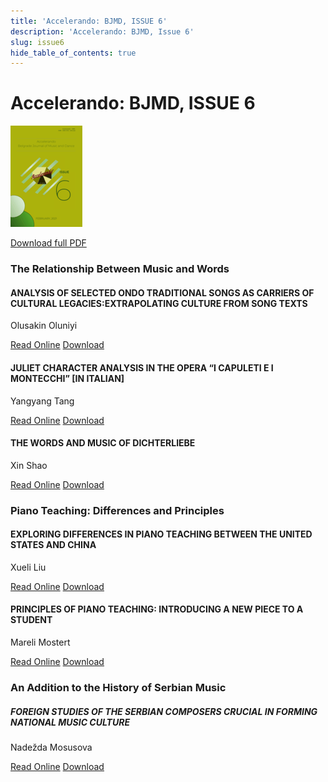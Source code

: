 ```yaml
---
title: 'Accelerando: BJMD, ISSUE 6'
description: 'Accelerando: BJMD, Issue 6'
slug: issue6
hide_table_of_contents: true
---
```


# Accelerando: BJMD, ISSUE 6

<!-- truncate -->

![Accelerndo: BJMD, Issue 6](accelerandoBJMD2021.png)

[Download full PDF](https://drive.google.com/file/d/1eaPKXv5whavIu8-pm38_wWYP_n1KYbHK/view?usp=sharing)

### The Relationship Between Music and Words

#### ANALYSIS OF SELECTED ONDO TRADITIONAL SONGS AS CARRIERS OF CULTURAL LEGACIES:​ EXTRAPOLATING CULTURE FROM SONG TEXTS

Olusakin Oluniyi​

[Read Online](/articles/issue6/analysis-of-selected-ondo-traditional-songs) [Download](https://drive.google.com/file/d/17gZh1sBynw5c6Z8r9PAKVzmIqplhsSfL/view?usp=sharing)


#### JULIET CHARACTER ANALYSIS IN THE OPERA ​“I CAPULETI E I MONTECCHI” [IN ITALIAN]

Yangyang Tang

[Read Online](/articles/issue6/code-mixing-in-nigerian-gospel-music) [Download](https://drive.google.com/file/d/141DWZ5CDNVdGX1OFap3CmGgvnHbr8NBS/view?usp=sharing)


#### THE WORDS AND MUSIC OF DICHTERLIEBE 

Xin Shao

[Read Online](/articles/issue6/the-words-and-music-of-dichterliebe) [Download](https://drive.google.com/file/d/1CZ3g7NT5krtC_sNZisFHnxHTFuISFgB2/view?usp=sharing)


### Piano Teaching: Differences and Principles

#### EXPLORING DIFFERENCES IN PIANO TEACHING BETWEEN THE UNITED STATES AND CHINA 

Xueli Liu

[Read Online](/articles/issue6/exploring-differences-in-piano-teaching-between-the-united-states-and-china) [Download](https://drive.google.com/file/d/1wnXb7oMfAPOdJ14QumMBb9VtklRSHW25/view?usp=sharing)


#### PRINCIPLES OF PIANO TEACHING: INTRODUCING A NEW PIECE TO A STUDENT 

Mareli Mostert

[Read Online](/articles/issue6/principles-of-piano-teaching) [Download](https://drive.google.com/file/d/1gO-i5Z80tNBnMfatSngSHtLmcHsT4AUG/view?usp=sharing)


### An Addition to the History of Serbian Music

##### FOREIGN STUDIES OF THE SERBIAN COMPOSERS CRUCIAL IN FORMING NATIONAL MUSIC CULTURE

Nadežda Mosusova

[Read Online](/articles/issue6/foreign-studies-of-the-serbian-composers) [Download](https://drive.google.com/file/d/1FeZodb_11z_K3zVztCMJ4uVjXgCQQ2fs/view?usp=sharing)
